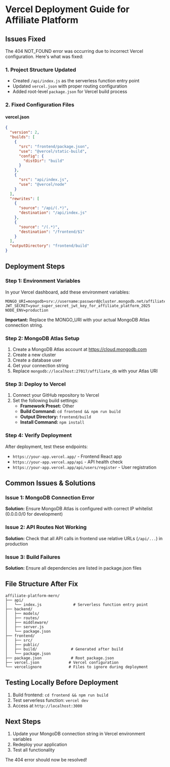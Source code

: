 # Vercel Deployment Guide for Affiliate Platform

## Issues Fixed

The 404 NOT_FOUND error was occurring due to incorrect Vercel configuration. Here's what was fixed:

### 1. **Project Structure Updated**
- Created `/api/index.js` as the serverless function entry point
- Updated `vercel.json` with proper routing configuration
- Added root-level `package.json` for Vercel build process

### 2. **Fixed Configuration Files**

#### vercel.json
```json
{
  "version": 2,
  "builds": [
    {
      "src": "frontend/package.json",
      "use": "@vercel/static-build",
      "config": {
        "distDir": "build"
      }
    },
    {
      "src": "api/index.js",
      "use": "@vercel/node"
    }
  ],
  "rewrites": [
    {
      "source": "/api/(.*)",
      "destination": "/api/index.js"
    },
    {
      "source": "/(.*)",
      "destination": "/frontend/$1"
    }
  ],
  "outputDirectory": "frontend/build"
}
```

## Deployment Steps

### Step 1: Environment Variables
In your Vercel dashboard, add these environment variables:

```
MONGO_URI=mongodb+srv://username:password@cluster.mongodb.net/affiliate_db
JWT_SECRET=your_super_secret_jwt_key_for_affiliate_platform_2025
NODE_ENV=production
```

**Important:** Replace the MONGO_URI with your actual MongoDB Atlas connection string.

### Step 2: MongoDB Atlas Setup
1. Create a MongoDB Atlas account at https://cloud.mongodb.com
2. Create a new cluster
3. Create a database user
4. Get your connection string
5. Replace `mongodb://localhost:27017/affiliate_db` with your Atlas URI

### Step 3: Deploy to Vercel
1. Connect your GitHub repository to Vercel
2. Set the following build settings:
   - **Framework Preset:** Other
   - **Build Command:** `cd frontend && npm run build`
   - **Output Directory:** `frontend/build`
   - **Install Command:** `npm install`

### Step 4: Verify Deployment
After deployment, test these endpoints:
- `https://your-app.vercel.app/` - Frontend React app
- `https://your-app.vercel.app/api` - API health check
- `https://your-app.vercel.app/api/users/register` - User registration

## Common Issues & Solutions

### Issue 1: MongoDB Connection Error
**Solution:** Ensure MongoDB Atlas is configured with correct IP whitelist (0.0.0.0/0 for development)

### Issue 2: API Routes Not Working
**Solution:** Check that all API calls in frontend use relative URLs (`/api/...`) in production

### Issue 3: Build Failures
**Solution:** Ensure all dependencies are listed in package.json files

## File Structure After Fix
```
affiliate-platform-mern/
├── api/
│   └── index.js              # Serverless function entry point
├── backend/
│   ├── models/
│   ├── routes/
│   ├── middleware/
│   ├── server.js
│   └── package.json
├── frontend/
│   ├── src/
│   ├── public/
│   ├── build/               # Generated after build
│   └── package.json
├── package.json             # Root package.json
├── vercel.json             # Vercel configuration
└── vercelignore            # Files to ignore during deployment
```

## Testing Locally Before Deployment
1. Build frontend: `cd frontend && npm run build`
2. Test serverless function: `vercel dev`
3. Access at `http://localhost:3000`

## Next Steps
1. Update your MongoDB connection string in Vercel environment variables
2. Redeploy your application
3. Test all functionality

The 404 error should now be resolved!
